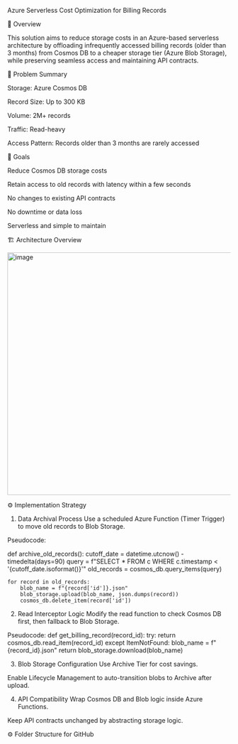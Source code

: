 Azure Serverless Cost Optimization for Billing Records

📘 Overview

This solution aims to reduce storage costs in an Azure-based serverless architecture by offloading infrequently accessed billing records (older than 3 months) from Cosmos DB to a cheaper storage tier (Azure Blob Storage), while preserving seamless access and maintaining API contracts.

🧩 Problem Summary

Storage: Azure Cosmos DB

Record Size: Up to 300 KB

Volume: 2M+ records

Traffic: Read-heavy

Access Pattern: Records older than 3 months are rarely accessed

🎯 Goals

Reduce Cosmos DB storage costs

Retain access to old records with latency within a few seconds

No changes to existing API contracts

No downtime or data loss

Serverless and simple to maintain

🏗️ Architecture Overview

[<img width="541" height="546" alt="image" src="https://github.com/user-attachments/assets/c64af560-746f-40ec-9045-34fc0b0f4d9b" />](https://chatgpt.com/s/m_6890a07042e08191a699c72e53f8b518)

⚙️ Implementation Strategy
1. Data Archival Process
Use a scheduled Azure Function (Timer Trigger) to move old records to Blob Storage.

Pseudocode:

def archive_old_records():
    cutoff_date = datetime.utcnow() - timedelta(days=90)
    query = f"SELECT * FROM c WHERE c.timestamp < '{cutoff_date.isoformat()}'"
    old_records = cosmos_db.query_items(query)

    for record in old_records:
        blob_name = f"{record['id']}.json"
        blob_storage.upload(blob_name, json.dumps(record))
        cosmos_db.delete_item(record['id'])

2. Read Interceptor Logic
Modify the read function to check Cosmos DB first, then fallback to Blob Storage.

Pseudocode:
def get_billing_record(record_id):
    try:
        return cosmos_db.read_item(record_id)
    except ItemNotFound:
        blob_name = f"{record_id}.json"
        return blob_storage.download(blob_name)

3. Blob Storage Configuration
Use Archive Tier for cost savings.

Enable Lifecycle Management to auto-transition blobs to Archive after upload.

4. API Compatibility
Wrap Cosmos DB and Blob logic inside Azure Functions.

Keep API contracts unchanged by abstracting storage logic.

⚙️ Folder Structure for GitHub




